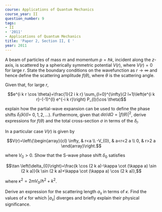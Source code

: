 ```yaml
---
course: Applications of Quantum Mechanics
course_year: II
question_number: 9
tags:
- II
- '2011'
- Applications of Quantum Mechanics
title: 'Paper 2, Section II, E '
year: 2011
---
```




A beam of particles of mass $m$ and momentum $p=\hbar k$, incident along the $z$-axis, is scattered by a spherically symmetric potential $V(r)$, where $V(r)=0$ for large $r$. State the boundary conditions on the wavefunction as $r \rightarrow \infty$ and hence define the scattering amplitude $f(\theta)$, where $\theta$ is the scattering angle.

Given that, for large $r$,

$$e^{i k r \cos \theta}=\frac{1}{2 i k r} \sum_{l=0}^{\infty}(2 l+1)\left(e^{i k r}-(-1)^{l} e^{-i k r}\right) P_{l}(\cos \theta)$$

explain how the partial-wave expansion can be used to define the phase shifts $\delta_{l}(k)(l=$ $0,1,2, \ldots)$. Furthermore, given that $d \sigma / d \Omega=|f(\theta)|^{2}$, derive expressions for $f(\theta)$ and the total cross-section $\sigma$ in terms of the $\delta_{l}$.

In a particular case $V(r)$ is given by

$$V(r)=\left\{\begin{array}{cl}
\infty, & r<a \\
-V_{0}, & a<r<2 a \\
0, & r>2 a
\end{array}\right.$$

where $V_{0}>0$. Show that the $\mathrm{S}$-wave phase shift $\delta_{0}$ satisfies

$$\tan \left(\delta_{0}\right)=\frac{k \cos (2 k a)-\kappa \cot (\kappa a) \sin (2 k a)}{k \sin (2 k a)+\kappa \cot (\kappa a) \cos (2 k a)},$$

where $\kappa^{2}=2 m V_{0} / \hbar^{2}+k^{2}$.

Derive an expression for the scattering length $a_{s}$ in terms of $\kappa$. Find the values of $\kappa$ for which $\left|a_{s}\right|$ diverges and briefly explain their physical significance.